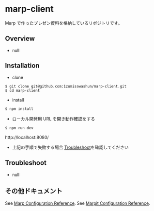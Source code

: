 # marp-client

Marp で作ったプレゼン資料を格納しているリポジトリです。

## Overview

- null

## Installation

- clone

```bash
$ git clone git@github.com:1zumisawashun/marp-client.git
$ cd marp-client
```

- install

```bash
$ npm install
```

- ローカル開発用 URL を開き動作確認をする

```bash
$ npm run dev
```

http://localhost:8080/

- 上記の手順で失敗する場合 [Troubleshoot](#Troubleshoot)を確認してください

## Troubleshoot

- null

## その他ドキュメント

See [Marp Configuration Reference](https://marp.app/).
See [Marpit Configuration Reference](https://marpit.marp.app/).
